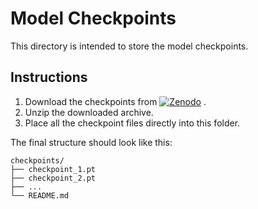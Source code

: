 # Model Checkpoints
This directory is intended to store the model checkpoints.

## Instructions
1.  Download the checkpoints from [![Zenodo](https://img.shields.io/badge/Zenodo-10.5281/zenodo.16730061-blue)](https://doi.org/10.5281/zenodo.16730061)
.
2.  Unzip the downloaded archive.
3.  Place all the checkpoint files directly into this folder.

The final structure should look like this:
```
checkpoints/
├── checkpoint_1.pt
├── checkpoint_2.pt
├── ...
└── README.md
```